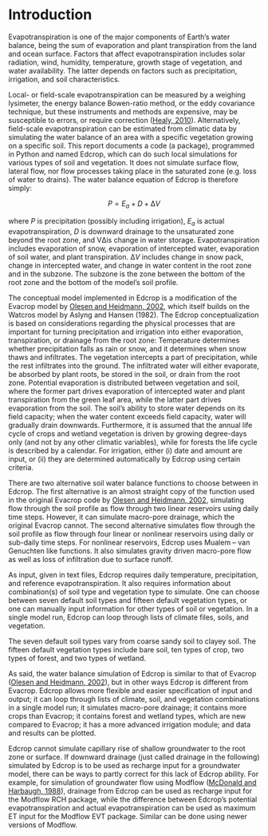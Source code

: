 # Introduction

Evapotranspiration is one of the major components of Earth’s water balance, being the sum of evaporation and plant transpiration from the land and ocean surface. Factors that affect evapotranspiration includes solar radiation, wind, humidity, temperature, growth stage of vegetation, and water availability. The latter depends on factors such as precipitation, irrigation, and soil characteristics.

Local- or field-scale evapotranspiration can be measured by a weighing lysimeter, the energy balance Bowen-ratio method, or the eddy covariance technique, but these instruments and methods are expensive, may be susceptible to errors, or require correction ([Healy, 2010](https://pubs.usgs.gov/publication/70189200)). Alternatively, field-scale evapotranspiration can be estimated from climatic data by simulating the water balance of an area with a specific vegetation growing on a specific soil. This report documents a code (a package), programmed in Python and named Edcrop, which can do such local simulations for various types of soil and vegetation. It does not simulate surface flow, lateral flow, nor flow processes taking place in the saturated zone (e.g. loss of water to drains). The water balance equation of Edcrop is therefore simply:

$${P = E_a + D + ∆V}$$

where $P$ is precipitation (possibly including irrigation), $E_a$ is actual evapotranspiration, $D$ is downward drainage to the unsaturated zone beyond the root zone, and VΔis change in water storage. Evapotranspiration includes evaporation of snow, evaporation of intercepted water, evaporation of soil water, and plant transpiration. $∆V$ includes change in snow pack, change in intercepted water, and change in water content in the root zone and in the subzone. The subzone is the zone between the bottom of the root zone and the bottom of the model’s soil profile.

The conceptual model implemented in Edcrop is a modification of the Evacrop model by [Olesen and Heidmann, 2002](https://www.yumpu.com/da/document/view/17948798/evacrop-et-program-til-beregning-af-aktuel-fordampning-og-), which itself builds on the Watcros model by Aslyng and Hansen (1982). The Edcrop conceptualization is based on considerations regarding the physical processes that are important for turning precipitation and irrigation into either evaporation, transpiration, or drainage from the root zone: Temperature determines whether precipitation falls as rain or snow, and it determines when snow thaws and infiltrates. The vegetation intercepts a part of precipitation, while the rest infiltrates into the ground. The infiltrated water will either evaporate, be absorbed by plant roots, be stored in the soil, or drain from the root zone. Potential evaporation is distributed between vegetation and soil, where the former part drives evaporation of intercepted water and plant transpiration from the green leaf area, while the latter part drives evaporation from the soil. The soil’s ability to store water depends on its field capacity; when the water content exceeds field capacity, water will gradually drain downwards. Furthermore, it is assumed that the annual life cycle of crops and wetland vegetation is driven by growing degree-days only (and not by any other climatic variables), while for forests the life cycle is described by a calendar. For irrigation, either (i) date and amount are input, or (ii) they are determined automatically by Edcrop using certain criteria.

There are two alternative soil water balance functions to choose between in Edcrop. The first alternative is an almost straight copy of the function used in the original Evacrop code by [Olesen and Heidmann, 2002](https://www.yumpu.com/da/document/view/17948798/evacrop-et-program-til-beregning-af-aktuel-fordampning-og-), simulating flow through the soil profile as flow through two linear reservoirs using daily time steps. However, it can simulate macro-pore drainage, which the original Evacrop cannot. The second alternative simulates flow through the soil profile as flow through four linear or nonlinear reservoirs using daily or sub-daily time steps. For nonlinear reservoirs, Edcrop uses Mualem – van Genuchten like functions. It also simulates gravity driven macro-pore flow as well as loss of infiltration due to surface runoff.

As input, given in text files, Edcrop requires daily temperature, precipitation, and reference evapotranspiration. It also requires information about combination(s) of soil type and vegetation type to simulate. One can choose between seven default soil types and fifteen default vegetation types, or one can manually input information for other types of soil or vegetation. In a single model run, Edcrop can loop through lists of climate files, soils, and vegetation.

The seven default soil types vary from coarse sandy soil to clayey soil. The fifteen default vegetation types include bare soil, ten types of crop, two types of forest, and two types of wetland.

As said, the water balance simulation of Edcrop is similar to that of Evacrop ([Olesen and Heidmann, 2002](https://www.yumpu.com/da/document/view/17948798/evacrop-et-program-til-beregning-af-aktuel-fordampning-og-)), but in other ways Edcrop is different from Evacrop. Edcrop allows more flexible and easier specification of input and output; it can loop through lists of climate, soil, and vegetation combinations in a single model run; it simulates macro-pore drainage; it contains more crops than Evacrop; it contains forest and wetland types, which are new compared to Evacrop; it has a more advanced irrigation module; and data and results can be plotted.

Edcrop cannot simulate capillary rise of shallow groundwater to the root zone or surface. If downward drainage (just called drainage in the following) simulated by Edcrop is to be used as recharge input for a groundwater model, there can be ways to partly correct for this lack of Edcrop ability. For example, for simulation of groundwater flow using Modflow ([McDonald and Harbaugh, 1988](https://pubs.usgs.gov/publication/twri06A1)), drainage from Edcrop can be used as recharge input for the Modflow RCH package, while the difference between Edcrop’s potential evapotranspiration and actual evapotranspiration can be used as maximum ET input for the Modflow EVT package. Similar can be done using newer versions of Modflow.